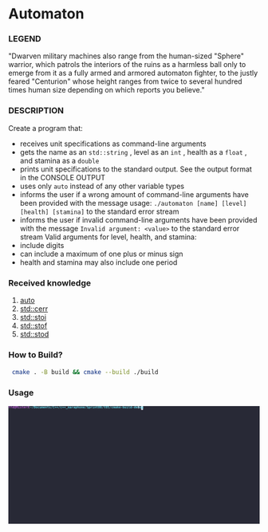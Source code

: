 # Automaton

### LEGEND

"Dwarven military machines also range from the human-sized "Sphere" warrior, which patrols
the interiors of the ruins as a harmless ball only to emerge from it as a fully armed
and armored automaton fighter, to the justly feared "Centurion" whose height ranges from
twice to several hundred times human size depending on which reports you believe."

### DESCRIPTION

Create a program that:
* receives unit specifications as command-line arguments
* gets the name as an `std::string` , level as an `int` , health as a `float` , and stamina
as a `double`
* prints unit specifications to the standard output. See the output format in the
CONSOLE OUTPUT
* uses only `auto` instead of any other variable types
* informs the user if a wrong amount of command-line arguments have been provided with
the message usage: `./automaton [name] [level] [health] [stamina]` to the standard
error stream
* informs the user if invalid command-line arguments have been provided with the
message
`Invalid argument: <value>` to the standard error stream
Valid arguments for level, health, and stamina:
* include digits
* can include a maximum of one plus or minus sign
* health and stamina may also include one period

### Received knowledge
1. [auto](https://docs.microsoft.com/en-us/cpp/cpp/auto-cpp?view=msvc-160)
2. [std::cerr](https://en.cppreference.com/w/cpp/io/cerr)
3. [std::stoi](https://en.cppreference.com/w/cpp/string/basic_string/stoi)
4. [std::stof](https://en.cppreference.com/w/cpp/string/basic_string/stof)
5. [std::stod](https://en.cppreference.com/w/cpp/string/basic_string/stod)

### How to Build?
```bash
 cmake . -B build && cmake --build ./build
 ```

### Usage
![Usage](.local/usage.svg)